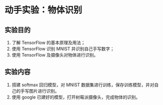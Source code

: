 # 动手实验：物体识别

## 实验目的

1. 了解 TensorFlow 的基本原理及用法；
2. 使用 TensorFlow 识别 MNIST 并识别自己手写数字；
3. 使用 TensorFlow 及摄像头对物体进行识别。

## 实验内容

1. 搭建 softmax 回归模型，对 MNIST 数据集进行训练，保存训练模型，并对自己的手写图片进行识别。
2. 使用 google 已建好的模型，打开树莓派摄像头，完成物体的识别。
